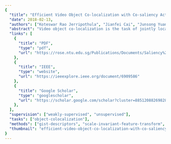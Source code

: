 ```yaml
---
{
  "title": "Efficient Video Object Co-localization with Co-saliency Activated Tracklets",
  "date": 2018-02-13,
  "authors": ["Koteswar Rao Jerripothula", "Jianfei Cai", "Junsong Yuan"],
  "abstract": "Video object co-localization is the task of jointly localizing common visual objects across videos. Due to the large variations both across the videos and within each video, it is quite challenging to identify and track the common objects jointly. Unlike the previous joint frameworks that use a large number of bounding box proposals to attack the problem, we propose to leverage co-saliency activated tracklets to efficiently address the problem. To highlight the common object regions, we first explore inter-video commonness, intra-video commonness, and motion saliency to generate the co-saliency maps for a small number of selected key frames at regular intervals. Object proposals of high objectness and co-saliency scores in those frames are tracked across each interval to build tracklets. Finally, the best tube for a video is obtained through selecting the optimal tracklet from each interval with the help of confidence and smoothness constraints. Experimental results on the benchmark YouTube-objects dataset show that the proposed method outperforms the state-of-the-art methods in terms of accuracy and speed under both weakly supervised and unsupervised settings. Moreover, by noticing the existing benchmark dataset lacks of sufficient annotations for object localization (only one annotated frame per video), we further annotate more than 15k frames of the YouTube videos and develop a new benchmark dataset for video co-localization.",
  "links": [
    {
      "title": "PDF",
      "type": "pdf",
      "url": "https://rose.ntu.edu.sg/Publications/Documents/Saliency%20Detection/Efficient%20Video%20Object%20Co-localization%20with%20Co-saliency%20Activated%20Tracklets.pdf"
    },
    {
      "title": "IEEE",
      "type": "website",
      "url": "https://ieeexplore.ieee.org/document/6909586"
    },
    {
      "title": "Google Scholar",
      "type": "googlescholar",
      "url": "https://scholar.google.com/scholar?cluster=8851208826982887772"
    },
  ],
  "supervision": ["weakly-supervised", "unsupervised"],
  "tasks": ["object-colocalization"],
  "methods": ["gist-descriptors", "scale-invariant-feature-transform", "grab-cut"],
  "thumbnail": "efficient-video-object-co-localization-with-co-saliency-activated-tracklets.jpg"
}
---
```

